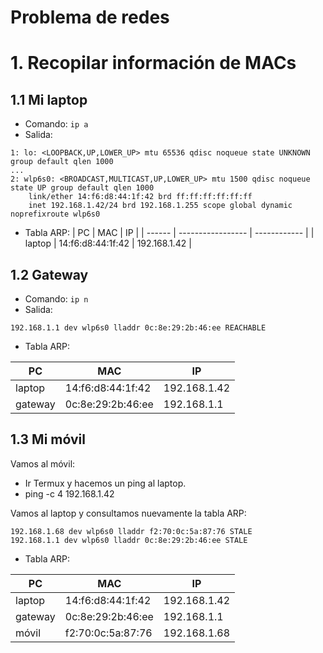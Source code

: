 
# Problema de redes

# 1. Recopilar información de MACs

## 1.1 Mi laptop

* Comando: `ip a`
* Salida:
```
1: lo: <LOOPBACK,UP,LOWER_UP> mtu 65536 qdisc noqueue state UNKNOWN group default qlen 1000
...
2: wlp6s0: <BROADCAST,MULTICAST,UP,LOWER_UP> mtu 1500 qdisc noqueue state UP group default qlen 1000
    link/ether 14:f6:d8:44:1f:42 brd ff:ff:ff:ff:ff:ff
    inet 192.168.1.42/24 brd 192.168.1.255 scope global dynamic noprefixroute wlp6s0
```
* Tabla ARP:
| PC     | MAC               | IP           |
| ------ | ----------------- | ------------ |
| laptop | 14:f6:d8:44:1f:42 | 192.168.1.42 |

## 1.2 Gateway

* Comando: `ip n`
* Salida:

```
192.168.1.1 dev wlp6s0 lladdr 0c:8e:29:2b:46:ee REACHABLE
```

* Tabla ARP:

| PC      | MAC               | IP           |
| ------- | ----------------- | ------------ |
| laptop  | 14:f6:d8:44:1f:42 | 192.168.1.42 |
| gateway | 0c:8e:29:2b:46:ee | 192.168.1.1  |

## 1.3 Mi móvil

Vamos al móvil:
* Ir Termux y hacemos un ping al laptop.
* ping -c 4 192.168.1.42

Vamos al laptop y consultamos nuevamente la tabla ARP:

```
192.168.1.68 dev wlp6s0 lladdr f2:70:0c:5a:87:76 STALE
192.168.1.1 dev wlp6s0 lladdr 0c:8e:29:2b:46:ee STALE
```

* Tabla ARP:

| PC      | MAC               | IP           |
| ------- | ----------------- | ------------ |
| laptop  | 14:f6:d8:44:1f:42 | 192.168.1.42 |
| gateway | 0c:8e:29:2b:46:ee | 192.168.1.1  |
| móvil   | f2:70:0c:5a:87:76 | 192.168.1.68 |
